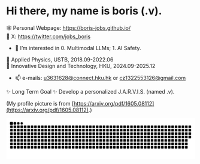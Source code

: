 # Hi there, my name is boris (.v).

🕸️ Personal Webpage: https://boris-jobs.github.io/  
🫰 X: https://twitter.com/jobs_boris



- 👀 $\text{I’m interested in 0. Multimodal LLMs; 1. AI Safety.}$

👋 $\text{Applied Physics, USTB, 2018.09-2022.06}$  
👋 $\text{Innovative Design and Technology, HKU, 2024.09-2025.12}$

- 📫 e-mails: u3631628@connect.hku.hk or cz1322553126@gmail.com

✨ Long Term Goal ✨ Develop a personalized J.A.R.V.I.S. (named $\text{.v}$).

(My profile picture is from [https://arxiv.org/pdf/1605.08112](https://arxiv.org/pdf/1605.08112).)


<div align="center">

<picture>
  <source media="(prefers-color-scheme: dark)" srcset="https://raw.githubusercontent.com/Boris-Jobs/Boris-Jobs/output/github-contribution-grid-snake-dark.svg">
  <source media="(prefers-color-scheme: light)" srcset="https://raw.githubusercontent.com/Boris-Jobs/Boris-Jobs/output/github-contribution-grid-snake.svg">
  <img alt="github contribution grid snake animation" src="https://raw.githubusercontent.com/Boris-Jobs/Boris-Jobs/output/github-contribution-grid-snake.svg">
</picture>


</div>
